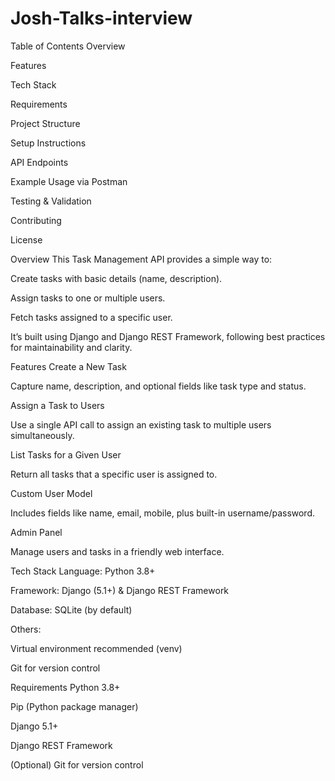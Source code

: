 # Josh-Talks-interview
Table of Contents
Overview

Features

Tech Stack

Requirements

Project Structure

Setup Instructions

API Endpoints

Example Usage via Postman

Testing & Validation

Contributing

License

Overview
This Task Management API provides a simple way to:

Create tasks with basic details (name, description).

Assign tasks to one or multiple users.

Fetch tasks assigned to a specific user.

It’s built using Django and Django REST Framework, following best practices for maintainability and clarity.

Features
Create a New Task

Capture name, description, and optional fields like task type and status.

Assign a Task to Users

Use a single API call to assign an existing task to multiple users simultaneously.

List Tasks for a Given User

Return all tasks that a specific user is assigned to.

Custom User Model

Includes fields like name, email, mobile, plus built-in username/password.

Admin Panel

Manage users and tasks in a friendly web interface.

Tech Stack
Language: Python 3.8+

Framework: Django (5.1+) & Django REST Framework

Database: SQLite (by default)

Others:

Virtual environment recommended (venv)

Git for version control

Requirements
Python 3.8+

Pip (Python package manager)

Django 5.1+

Django REST Framework

(Optional) Git for version control

